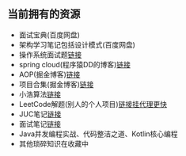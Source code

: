 ## 当前拥有的资源
- 面试宝典(百度网盘)
- 架构学习笔记包括设计模式(百度网盘)
- 操作系统面试题[链接](https://juejin.cn/post/6934500044057870350?utm_source=gold_browser_extension)
- spring cloud(程序猿DD的博客)[链接](https://blog.didispace.com/spring-cloud-learning/)
- AOP(掘金博客)[链接](https://juejin.cn/post/6919031598083997710?utm_source=gold_browser_extension)
- 项目合集(掘金博客)[链接](https://juejin.cn/post/6916399814347325448?utm_source=gold_browser_extension#heading-1)
- 小浩算法[链接](https://www.geekxh.com/0.0.%E5%AD%A6%E4%B9%A0%E9%A1%BB%E7%9F%A5/01.html)
- LeetCode解题(别人的个人项目)[链接挂代理更快](https://github.com/azl397985856/leetcode)
- JUC笔记[链接](https://github.com/MrJian8/ThreadDemo/tree/master)
- 面试笔记[链接](https://gitee.com/moxi159753/LearningNotes/tree/master/%E6%A0%A1%E6%8B%9B%E9%9D%A2%E8%AF%95)
- Java并发编程实战、代码整洁之道、Kotlin核心编程
- 其他琐碎知识在收藏中